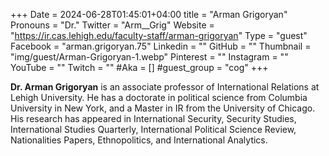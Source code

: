 +++
Date = 2024-06-28T01:45:01+04:00
title = "Arman Grigoryan"
Pronouns = "Dr."
Twitter = "Arm__Grig"
Website = "https://ir.cas.lehigh.edu/faculty-staff/arman-grigoryan"
Type = "guest"
Facebook = "arman.grigoryan.75"
Linkedin = ""
GitHub = ""
Thumbnail = "img/guest/Arman-Grigoryan-1.webp"
Pinterest = ""
Instagram = ""
YouTube = ""
Twitch = ""
#Aka = []
#guest_group = "cog"
+++

__Dr. Arman Grigoryan__ is an associate professor of International Relations at Lehigh University. He has a doctorate in political science from Columbia University in New York, and a Master in IR from the University of Chicago. His research has appeared in International Security, Security Studies, International Studies Quarterly, International Political Science Review, Nationalities Papers, Ethnopolitics, and International Analytics.
